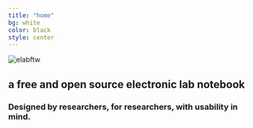 ```yaml
---
title: "home"
bg: white
color: black
style: center
---
```


![elabftw](https://i.imgur.com/1dbAJGu.png)

## a free and open source electronic lab notebook


### Designed by researchers, for researchers, with usability in mind.
